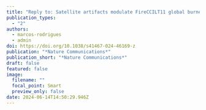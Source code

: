 ```yaml
---
title: "Reply to: Satellite artifacts modulate FireCCILT11 global burned area"
publication_types:
  - "2"
authors:
  - marcos-rodrigues
  - admin
doi: https://doi.org/10.1038/s41467-024-46169-z
publication: "*Nature Communications*"
publication_short: "*Nature Communications*"
draft: false
featured: false
image:
  filename: ""
  focal_point: Smart
  preview_only: false
date: 2024-06-14T14:50:29.946Z
---
```

